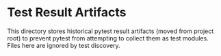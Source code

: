 # Test Result Artifacts

This directory stores historical pytest result artifacts (moved from project root) to prevent pytest from
attempting to collect them as test modules. Files here are ignored by test discovery.
